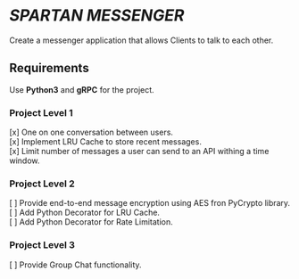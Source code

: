 # **_SPARTAN MESSENGER_**
Create a messenger application that allows Clients to talk to each other.

## Requirements
Use __Python3__ and __gRPC__ for the project.

### Project Level 1
[x] One on one conversation between users.  
[x] Implement LRU Cache to store recent messages.  
[x] Limit number of messages a user can send to an API withing a time window.  

### Project Level 2
[ ] Provide end-to-end message encryption using AES fron PyCrypto library.  
[ ] Add Python Decorator for LRU Cache.  
[ ] Add Python Decorator for Rate Limitation.  

### Project Level 3
[ ] Provide Group Chat functionality.  
